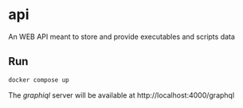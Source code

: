 # api

An WEB API meant to store and provide executables and scripts data

## Run

```bash
docker compose up
```

The *graphiql* server will be available at http://localhost:4000/graphql

